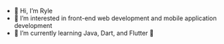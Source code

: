 - 👋 Hi, I’m Ryle
- 👀 I’m interested in front-end web development and mobile application development
- 🌱 I’m currently learning Java, Dart, and Flutter 🐤

<!---
ryle-roasa/ryle-roasa is a ✨ special ✨ repository because its `README.md` (this file) appears on your GitHub profile.
You can click the Preview link to take a look at your changes.
--->
